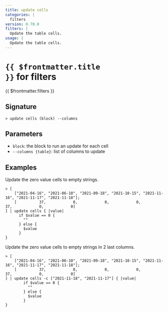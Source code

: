 ```yaml
---
title: update cells
categories: |
  filters
version: 0.70.0
filters: |
  Update the table cells.
usage: |
  Update the table cells.
---
```


# <code>{{ $frontmatter.title }}</code> for filters

<div class='command-title'>{{ $frontmatter.filters }}</div>

## Signature

```> update cells (block) --columns```

## Parameters

 -  `block`: the block to run an update for each cell
 -  `--columns {table}`: list of columns to update

## Examples

Update the zero value cells to empty strings.
```shell
> [
    ["2021-04-16", "2021-06-10", "2021-09-18", "2021-10-15", "2021-11-16", "2021-11-17", "2021-11-18"];
    [          37,            0,            0,            0,           37,            0,            0]
] | update cells { |value|
      if $value == 0 {
        ""
      } else {
        $value
      }
}
```

Update the zero value cells to empty strings in 2 last columns.
```shell
> [
    ["2021-04-16", "2021-06-10", "2021-09-18", "2021-10-15", "2021-11-16", "2021-11-17", "2021-11-18"];
    [          37,            0,            0,            0,           37,            0,            0]
] | update cells -c ["2021-11-18", "2021-11-17"] { |value|
        if $value == 0 {
          ""
        } else {
          $value
        }
}
```
